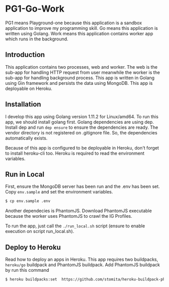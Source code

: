 # PG1-Go-Work

PG1 means Playground-one because this application is a sandbox application to improve my programming skill. Go means this application is written using Golang. Work means this application contains worker app which runs in the background.

## Introduction
 
This application contains two processes, web and worker. The web is the sub-app for handling HTTP request from user meanwhile the worker is the sub-app for handling background process. This app is written in Golang using Gin framework and persists the data using MongoDB. This app is deployable on Heroku.

## Installation 

I develop this app using Golang version 1.11.2 for Linux/amd64. To run this app, we should install golang first. Golang dependencies are using dep. Install dep and run `dep ensure` to ensure the dependencies are ready. The vendor directory is not registered on .gitignore file. So, the dependencies automatically exists.

Because of this app is configured to be deployable in Heroku, don't forget to install heroku-cli too. Heroku is required to read the environment variables.

## Run in Local

First, ensure the MongoDB server has been run and the .env has been set. Copy `env.sample` and set the environment variables.

```bash
$ cp env.sample .env
```

Another dependecies is PhantomJS. Download PhantomJS executable because the worker uses PhantomJS to crawl the IG Profiles.

To run the app, just call the `./run_local.sh` script (ensure to enable execution on script run_local.sh).

## Deploy to Heroku

Read how to deploy an apps in Heroku. This app requires two buildpacks, `heroku/go` buildpack and PhantomJS buildpack. Add PhantomJS buildpack by run this command

```bash
$ heroku buildpacks:set  https://github.com/stomita/heroku-buildpack-phantomjs.git
```
